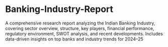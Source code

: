 # Banking-Industry-Report
A comprehensive research report analyzing the Indian Banking Industry, covering sector overview, structure, key players, financial performance, regulatory environment, SWOT analysis, and recent developments. Includes data-driven insights on top banks and industry trends for 2024–25
